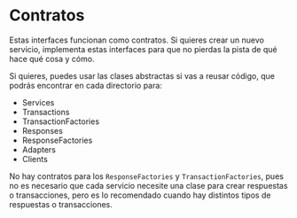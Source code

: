 # Contratos

Estas interfaces funcionan como contratos. Si quieres crear un nuevo servicio, implementa estas interfaces para que no pierdas la pista de qué hace qué cosa y cómo.

Si quieres, puedes usar las clases abstractas si vas a reusar código, que podrás encontrar en cada directorio para:

* Services
* Transactions
* TransactionFactories
* Responses
* ResponseFactories
* Adapters
* Clients

No hay contratos para los `ResponseFactories` y `TransactionFactories`, pues no es necesario que cada servicio necesite una clase para crear respuestas o transacciones, pero es lo recomendado cuando hay distintos tipos de respuestas o transacciones.